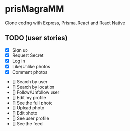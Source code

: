# prisMagraMM
Clone coding with Express, Prisma, React and React Native

## TODO (user stories)

- [x] Sign up
- [x] Request Secret
- [x] Log in
- [x] Like/Unlike photos
- [x] Comment photos
- [] Search by user
- [] Search by location
- [] Follow/Unfollow user
- [] Edit my profile
- [] See the full photo
- [] Upload photo
- [] Edit photo
- [] See user profile
- [] See the feed
